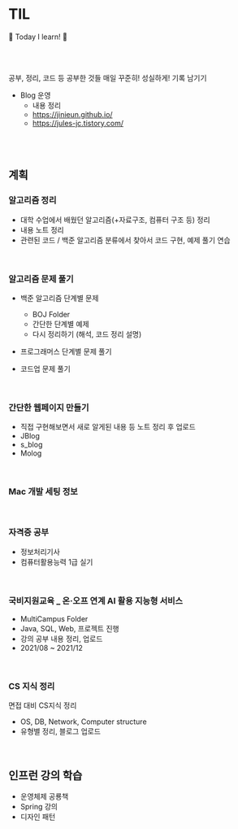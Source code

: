 # TIL

📝 Today I learn! 🐧

<br><br> 

공부, 정리, 코드 등 공부한 것들 매일 꾸준히! 성실하게! 기록 남기기

- Blog 운영
  - 내용 정리 
  - https://jinieun.github.io/
  - https://jules-jc.tistory.com/

<br><br>

## 계획

### 알고리즘 정리

  - 대학 수업에서 배웠던 알고리즘(+자료구조, 컴퓨터 구조 등) 정리
  - 내용 노트 정리
  - 관련된 코드 / 백준 알고리즘 분류에서 찾아서 코드 구현, 예제 풀기 연습

<br>

### 알고리즘 문제 풀기

- 백준 알고리즘 단계별 문제
  - BOJ Folder
  - 간단한 단계별 예제 
  - 다시 정리하기 (해석, 코드 정리 설명)

- 프로그래머스 단계별 문제 풀기

- 코드업 문제 풀기

<br>
  
### 간단한 웹페이지 만들기

- 직접 구현해보면서 새로 알게된 내용 등 노트 정리 후 업로드
- JBlog
- s_blog
- Molog


<br>

### Mac 개발 세팅 정보

<br>
  
### 자격증 공부

  - 정보처리기사
  - 컴퓨터활용능력 1급 실기

<br>

### 국비지원교육 _ 온·오프 연계 AI 활용 지능형 서비스

  - MultiCampus Folder
  - Java, SQL, Web, 프로젝트 진행
  - 강의 공부 내용 정리, 업로드
  - 2021/08 ~ 2021/12

<br>

### CS 지식 정리

면접 대비 CS지식 정리

- OS, DB, Network, Computer structure
- 유형별 정리, 블로그 업로드

<br>

## 인프런 강의 학습

- 운영체제 공룡책
- Spring 강의
- 디자인 패턴

